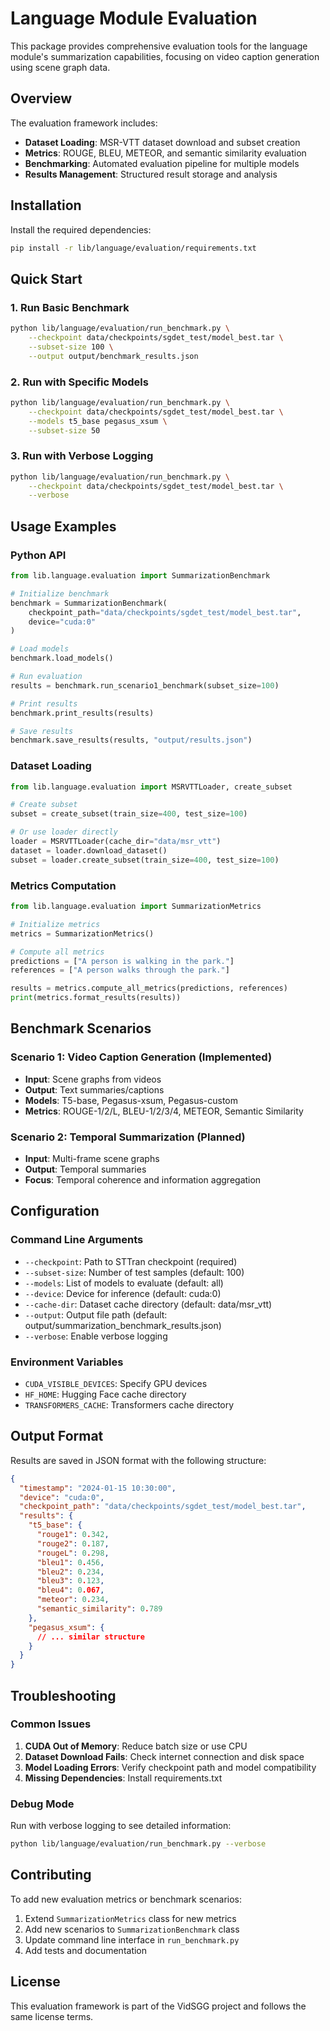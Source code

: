 # Language Module Evaluation

This package provides comprehensive evaluation tools for the language module's summarization capabilities, focusing on video caption generation using scene graph data.

## Overview

The evaluation framework includes:
- **Dataset Loading**: MSR-VTT dataset download and subset creation
- **Metrics**: ROUGE, BLEU, METEOR, and semantic similarity evaluation
- **Benchmarking**: Automated evaluation pipeline for multiple models
- **Results Management**: Structured result storage and analysis

## Installation

Install the required dependencies:

```bash
pip install -r lib/language/evaluation/requirements.txt
```

## Quick Start

### 1. Run Basic Benchmark

```bash
python lib/language/evaluation/run_benchmark.py \
    --checkpoint data/checkpoints/sgdet_test/model_best.tar \
    --subset-size 100 \
    --output output/benchmark_results.json
```

### 2. Run with Specific Models

```bash
python lib/language/evaluation/run_benchmark.py \
    --checkpoint data/checkpoints/sgdet_test/model_best.tar \
    --models t5_base pegasus_xsum \
    --subset-size 50
```

### 3. Run with Verbose Logging

```bash
python lib/language/evaluation/run_benchmark.py \
    --checkpoint data/checkpoints/sgdet_test/model_best.tar \
    --verbose
```

## Usage Examples

### Python API

```python
from lib.language.evaluation import SummarizationBenchmark

# Initialize benchmark
benchmark = SummarizationBenchmark(
    checkpoint_path="data/checkpoints/sgdet_test/model_best.tar",
    device="cuda:0"
)

# Load models
benchmark.load_models()

# Run evaluation
results = benchmark.run_scenario1_benchmark(subset_size=100)

# Print results
benchmark.print_results(results)

# Save results
benchmark.save_results(results, "output/results.json")
```

### Dataset Loading

```python
from lib.language.evaluation import MSRVTTLoader, create_subset

# Create subset
subset = create_subset(train_size=400, test_size=100)

# Or use loader directly
loader = MSRVTTLoader(cache_dir="data/msr_vtt")
dataset = loader.download_dataset()
subset = loader.create_subset(train_size=400, test_size=100)
```

### Metrics Computation

```python
from lib.language.evaluation import SummarizationMetrics

# Initialize metrics
metrics = SummarizationMetrics()

# Compute all metrics
predictions = ["A person is walking in the park."]
references = ["A person walks through the park."]

results = metrics.compute_all_metrics(predictions, references)
print(metrics.format_results(results))
```

## Benchmark Scenarios

### Scenario 1: Video Caption Generation (Implemented)
- **Input**: Scene graphs from videos
- **Output**: Text summaries/captions
- **Models**: T5-base, Pegasus-xsum, Pegasus-custom
- **Metrics**: ROUGE-1/2/L, BLEU-1/2/3/4, METEOR, Semantic Similarity

### Scenario 2: Temporal Summarization (Planned)
- **Input**: Multi-frame scene graphs
- **Output**: Temporal summaries
- **Focus**: Temporal coherence and information aggregation

## Configuration

### Command Line Arguments

- `--checkpoint`: Path to STTran checkpoint (required)
- `--subset-size`: Number of test samples (default: 100)
- `--models`: List of models to evaluate (default: all)
- `--device`: Device for inference (default: cuda:0)
- `--cache-dir`: Dataset cache directory (default: data/msr_vtt)
- `--output`: Output file path (default: output/summarization_benchmark_results.json)
- `--verbose`: Enable verbose logging

### Environment Variables

- `CUDA_VISIBLE_DEVICES`: Specify GPU devices
- `HF_HOME`: Hugging Face cache directory
- `TRANSFORMERS_CACHE`: Transformers cache directory

## Output Format

Results are saved in JSON format with the following structure:

```json
{
  "timestamp": "2024-01-15 10:30:00",
  "device": "cuda:0",
  "checkpoint_path": "data/checkpoints/sgdet_test/model_best.tar",
  "results": {
    "t5_base": {
      "rouge1": 0.342,
      "rouge2": 0.187,
      "rougeL": 0.298,
      "bleu1": 0.456,
      "bleu2": 0.234,
      "bleu3": 0.123,
      "bleu4": 0.067,
      "meteor": 0.234,
      "semantic_similarity": 0.789
    },
    "pegasus_xsum": {
      // ... similar structure
    }
  }
}
```

## Troubleshooting

### Common Issues

1. **CUDA Out of Memory**: Reduce batch size or use CPU
2. **Dataset Download Fails**: Check internet connection and disk space
3. **Model Loading Errors**: Verify checkpoint path and model compatibility
4. **Missing Dependencies**: Install requirements.txt

### Debug Mode

Run with verbose logging to see detailed information:

```bash
python lib/language/evaluation/run_benchmark.py --verbose
```

## Contributing

To add new evaluation metrics or benchmark scenarios:

1. Extend `SummarizationMetrics` class for new metrics
2. Add new scenarios to `SummarizationBenchmark` class
3. Update command line interface in `run_benchmark.py`
4. Add tests and documentation

## License

This evaluation framework is part of the VidSGG project and follows the same license terms.
